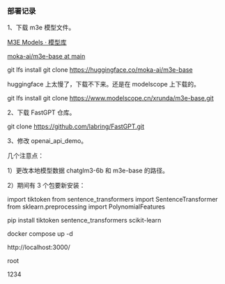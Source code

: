### 部署记录

1、下载 m3e 模型文件。

[M3E Models · 模型库](https://www.modelscope.cn/models/xrunda/m3e-base/files)

[moka-ai/m3e-base at main](https://huggingface.co/moka-ai/m3e-base/tree/main)

git lfs install
git clone https://huggingface.co/moka-ai/m3e-base

huggingface 上太慢了，下载不下来。还是在 modelscope 上下载的。

git lfs install
git clone https://www.modelscope.cn/xrunda/m3e-base.git

2、下载 FastGPT 仓库。

git clone https://github.com/labring/FastGPT.git

3、修改 openai_api_demo。

几个注意点：

1）更改本地模型数据 chatglm3-6b 和 m3e-base 的路径。

2）期间有 3 个包要新安装：

import tiktoken
from sentence_transformers import SentenceTransformer
from sklearn.preprocessing import PolynomialFeatures

pip install tiktoken sentence_transformers scikit-learn



docker compose up -d

http://localhost:3000/

root

1234


